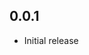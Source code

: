 <!-- https://developers.home-assistant.io/docs/add-ons/presentation#keeping-a-changelog -->

## 0.0.1

- Initial release